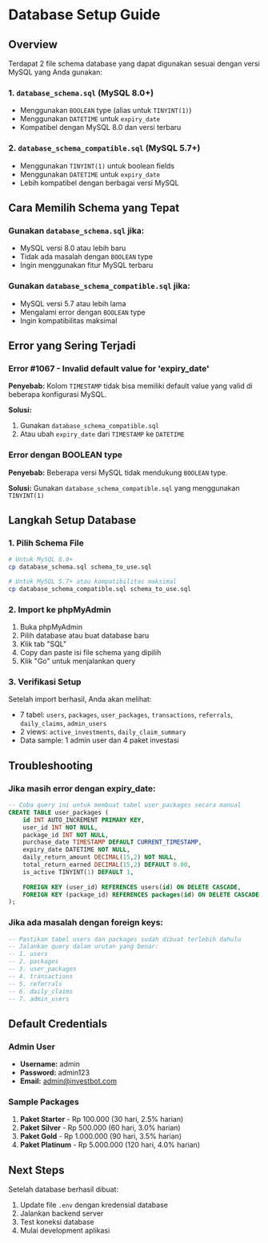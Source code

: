 # Database Setup Guide

## Overview
Terdapat 2 file schema database yang dapat digunakan sesuai dengan versi MySQL yang Anda gunakan:

### 1. `database_schema.sql` (MySQL 8.0+)
- Menggunakan `BOOLEAN` type (alias untuk `TINYINT(1)`)
- Menggunakan `DATETIME` untuk `expiry_date`
- Kompatibel dengan MySQL 8.0 dan versi terbaru

### 2. `database_schema_compatible.sql` (MySQL 5.7+)
- Menggunakan `TINYINT(1)` untuk boolean fields
- Menggunakan `DATETIME` untuk `expiry_date`
- Lebih kompatibel dengan berbagai versi MySQL

## Cara Memilih Schema yang Tepat

### Gunakan `database_schema.sql` jika:
- MySQL versi 8.0 atau lebih baru
- Tidak ada masalah dengan `BOOLEAN` type
- Ingin menggunakan fitur MySQL terbaru

### Gunakan `database_schema_compatible.sql` jika:
- MySQL versi 5.7 atau lebih lama
- Mengalami error dengan `BOOLEAN` type
- Ingin kompatibilitas maksimal

## Error yang Sering Terjadi

### Error #1067 - Invalid default value for 'expiry_date'
**Penyebab:** Kolom `TIMESTAMP` tidak bisa memiliki default value yang valid di beberapa konfigurasi MySQL.

**Solusi:** 
1. Gunakan `database_schema_compatible.sql`
2. Atau ubah `expiry_date` dari `TIMESTAMP` ke `DATETIME`

### Error dengan BOOLEAN type
**Penyebab:** Beberapa versi MySQL tidak mendukung `BOOLEAN` type.

**Solusi:** Gunakan `database_schema_compatible.sql` yang menggunakan `TINYINT(1)`

## Langkah Setup Database

### 1. Pilih Schema File
```bash
# Untuk MySQL 8.0+
cp database_schema.sql schema_to_use.sql

# Untuk MySQL 5.7+ atau kompatibilitas maksimal
cp database_schema_compatible.sql schema_to_use.sql
```

### 2. Import ke phpMyAdmin
1. Buka phpMyAdmin
2. Pilih database atau buat database baru
3. Klik tab "SQL"
4. Copy dan paste isi file schema yang dipilih
5. Klik "Go" untuk menjalankan query

### 3. Verifikasi Setup
Setelah import berhasil, Anda akan melihat:
- 7 tabel: `users`, `packages`, `user_packages`, `transactions`, `referrals`, `daily_claims`, `admin_users`
- 2 views: `active_investments`, `daily_claim_summary`
- Data sample: 1 admin user dan 4 paket investasi

## Troubleshooting

### Jika masih error dengan expiry_date:
```sql
-- Coba query ini untuk membuat tabel user_packages secara manual
CREATE TABLE user_packages (
    id INT AUTO_INCREMENT PRIMARY KEY,
    user_id INT NOT NULL,
    package_id INT NOT NULL,
    purchase_date TIMESTAMP DEFAULT CURRENT_TIMESTAMP,
    expiry_date DATETIME NOT NULL,
    daily_return_amount DECIMAL(15,2) NOT NULL,
    total_return_earned DECIMAL(15,2) DEFAULT 0.00,
    is_active TINYINT(1) DEFAULT 1,
    
    FOREIGN KEY (user_id) REFERENCES users(id) ON DELETE CASCADE,
    FOREIGN KEY (package_id) REFERENCES packages(id) ON DELETE CASCADE
);
```

### Jika ada masalah dengan foreign keys:
```sql
-- Pastikan tabel users dan packages sudah dibuat terlebih dahulu
-- Jalankan query dalam urutan yang benar:
-- 1. users
-- 2. packages  
-- 3. user_packages
-- 4. transactions
-- 5. referrals
-- 6. daily_claims
-- 7. admin_users
```

## Default Credentials

### Admin User
- **Username:** admin
- **Password:** admin123
- **Email:** admin@investbot.com

### Sample Packages
1. **Paket Starter** - Rp 100.000 (30 hari, 2.5% harian)
2. **Paket Silver** - Rp 500.000 (60 hari, 3.0% harian)
3. **Paket Gold** - Rp 1.000.000 (90 hari, 3.5% harian)
4. **Paket Platinum** - Rp 5.000.000 (120 hari, 4.0% harian)

## Next Steps

Setelah database berhasil dibuat:
1. Update file `.env` dengan kredensial database
2. Jalankan backend server
3. Test koneksi database
4. Mulai development aplikasi
